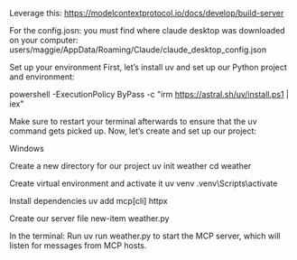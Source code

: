 Leverage this: https://modelcontextprotocol.io/docs/develop/build-server

For the config.josn: you must find where claude desktop was downloaded on your computer: users/maggie/AppData/Roaming/Claude/claude_desktop_config.json

Set up your environment
First, let’s install uv and set up our Python project and environment:

powershell -ExecutionPolicy ByPass -c "irm https://astral.sh/uv/install.ps1 | iex"

Make sure to restart your terminal afterwards to ensure that the uv command gets picked up.
Now, let’s create and set up our project:

Windows

Create a new directory for our project
uv init weather
cd weather

Create virtual environment and activate it
uv venv
.venv\Scripts\activate

Install dependencies
uv add mcp[cli] httpx

Create our server file
new-item weather.py

In the terminal: Run uv run weather.py to start the MCP server, which will listen for messages from MCP hosts.

